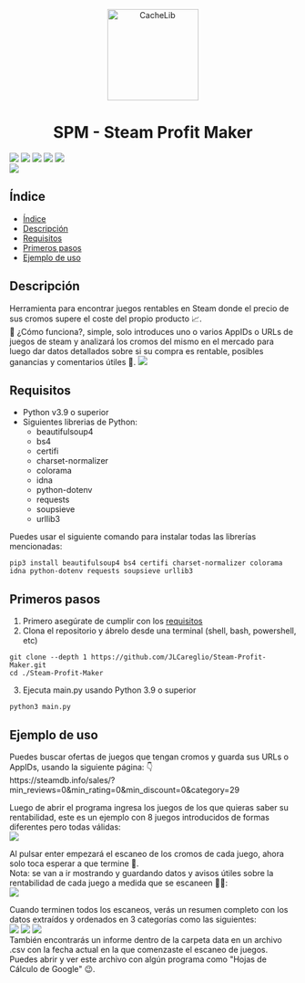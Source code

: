 <p align="center">
  <img width="160" height="160" alt="CacheLib" src="https://em-content.zobj.net/thumbs/160/microsoft/319/coin_1fa99.png">
</p>
<h1 align="center"> SPM - Steam Profit Maker </h1>
<p align="left">
  <img src="https://img.shields.io/badge/license-GPL-blue">
  <img src="https://img.shields.io/badge/poetry-1.3-60A5FA?logo=poetry&color=60A5FA">
  <img src="https://img.shields.io/badge/python-v^3.9-3776AB?logo=python&color=3776AB">
  <img src="https://img.shields.io/badge/release%20date-pending-yellow">
  <img src="https://img.shields.io/badge/status-in%20development-yellow">
  <br>
  <img src="https://img.shields.io/github/stars/JLCareglio?style=social">
</p>

## Índice
* [Índice](#índice)
* [Descripción](#descripción)
* [Requisitos](#requisitos)
* [Primeros pasos](#primeros-pasos)
* [Ejemplo de uso](#ejemplo-de-uso)

## Descripción
<p>
  Herramienta para encontrar juegos rentables en Steam donde el precio de sus cromos supere el coste del propio producto 📈.
  <br>
  🤔 ¿Cómo funciona?, simple, solo introduces uno o varios AppIDs o URLs de juegos de steam y analizará los cromos del mismo en el mercado para luego dar datos detallados sobre si su compra es rentable, posibles ganancias y comentarios útiles 💪.
  <img src="https://user-images.githubusercontent.com/23004689/215903955-2bd0bf4f-83b9-4f22-a763-0a0687dd1643.png">
</p>

## Requisitos
- Python v3.9 o superior
- Siguientes librerias de Python:
  - beautifulsoup4
  - bs4
  - certifi
  - charset-normalizer
  - colorama
  - idna
  - python-dotenv
  - requests
  - soupsieve
  - urllib3

Puedes usar el siguiente comando para instalar todas las librerías mencionadas:
```
pip3 install beautifulsoup4 bs4 certifi charset-normalizer colorama idna python-dotenv requests soupsieve urllib3
```

## Primeros pasos
1. Primero asegúrate de cumplir con los [requisitos](#requisitos)
2. Clona el repositorio y ábrelo desde una terminal (shell, bash, powershell, etc)
```
git clone --depth 1 https://github.com/JLCareglio/Steam-Profit-Maker.git
cd ./Steam-Profit-Maker
```
3. Ejecuta main.py usando Python 3.9 o superior
```
python3 main.py
```

## Ejemplo de uso

<p>
  Puedes buscar ofertas de juegos que tengan cromos y guarda sus URLs o AppIDs, usando la siguiente página: 👇
  <br>
  https://steamdb.info/sales/?min_reviews=0&min_rating=0&min_discount=0&category=29
</p>
<p>
  Luego de abrir el programa ingresa los juegos de los que quieras saber su rentabilidad, este es un ejemplo con 8 juegos introducidos de formas diferentes pero todas válidas:
  <br>
  <img src="https://user-images.githubusercontent.com/23004689/216166787-52e2303f-b397-4d55-b028-6c1ec28e59e0.png">
</p>
<p>
  Al pulsar enter empezará el escaneo de los cromos de cada juego, ahora solo toca esperar a que termine 👏.
  <br>
  Nota: se van a ir mostrando y guardando datos y avisos útiles sobre la rentabilidad de cada juego a medida que se escaneen 👀💾:
  <br>
  <img src="https://user-images.githubusercontent.com/23004689/216167513-8a601318-7894-437c-807a-302794861051.png">
</p>
<p>
  Cuando terminen todos los escaneos, verás un resumen completo con los datos extraídos y ordenados en 3 categorías como las siguientes:
  <br>
  <img src="https://user-images.githubusercontent.com/23004689/216172113-3a2519ee-43b3-41ab-8ed9-d2f41205bee6.png">
  <img src="https://user-images.githubusercontent.com/23004689/216172220-81bb4c7b-f2a5-4b10-b719-06a8baa77398.png">
  <img src="https://user-images.githubusercontent.com/23004689/216172279-c4f14066-24f4-47eb-b038-bf98c265c316.png">
  <br>
  También encontrarás un informe dentro de la carpeta data en un archivo .csv con la fecha actual en la que comenzaste el escaneo de juegos. Puedes abrir y ver este archivo con algún programa como "Hojas de Cálculo de Google" 😉.
</p>
